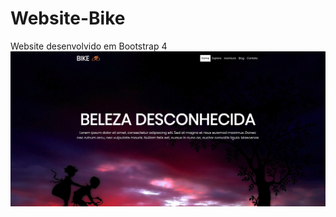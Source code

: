 # Website-Bike
Website desenvolvido em Bootstrap 4
![App](https://github.com/bvieira1/Website-Bike/blob/master/img/bike.png)
